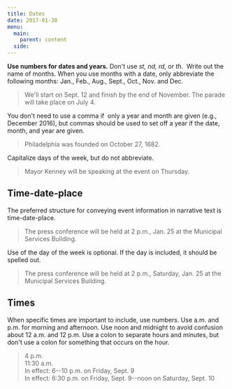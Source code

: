 ```yaml
---
title: Dates
date: 2017-01-30
menu:
  main:
    parent: content
  side:
---
```


**Use numbers for dates and years.** Don't use *st, nd, rd,* or *th*.  Write out the name of months. When you use months with a date, only abbreviate the following months: Jan., Feb., Aug., Sept., Oct., Nov. and Dec.

>We'll start on Sept. 12 and finish by the end of November.
The parade will take place on July 4.

You don't need to use a comma if  only a year and month are given (e.g., December 2016), but commas should be used to set off a year if the date, month, and year are given. 
>Philadelphia was founded on October 27, 1682.

Capitalize days of the week, but do not abbreviate.

>Mayor Kenney will be speaking at the event on Thursday.

## Time-date-place
The preferred structure for conveying event information in narrative text is time-date-place.

>The press conference will be held at 2 p.m., Jan. 25 at the Municipal Services Building.

Use of the day of the week is optional. If the day is included, it should be spelled out.

>The press conference will be held at 2 p.m., Saturday, Jan. 25 at the Municipal Services Building.

## Times
When specific times are important to include, use numbers. Use a.m. and p.m. for morning and afternoon. Use noon and midnight to avoid confusion about 12 a.m. and 12 p.m. Use a colon to separate hours and minutes, but don't use a colon for something that occurs on the hour. 

>4 p.m.  
11:30 a.m.  
In effect: 6--10 p.m. on Friday, Sept. 9  
In effect: 6:30 p.m. on Friday, Sept. 9--noon on Saturday, Sept. 10
